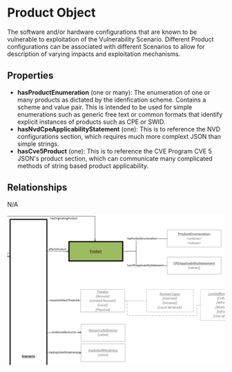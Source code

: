 # Product Object

The software and/or hardware configurations that are known to be vulnerable to exploitation of the Vulnerability Scenario.  Different Product configurations can be associated with different Scenarios to allow for description of varying impacts and exploitation mechanisms. 

## Properties
- **hasProductEnumeration** (one or many): The enumeration of one or many products as dictated by the idenfication scheme. Contains a scheme and value pair. This is intended to be used for simple enumerations such as generic free text or common formats that identify explicit instances of products such as CPE or SWID.
- **hasNvdCpeApplicabilityStatement** (one): This is to reference the NVD configurations section, which requires much more complext JSON than simple strings.
- **hasCve5Product** (one): This is to reference the CVE Program CVE 5 JSON's product section, which can communicate many complicated methods of string based product applicability.


## Relationships

N/A

![Product Graph](../figures/graphsnippets/ProductSnippet.png "Product Graph")